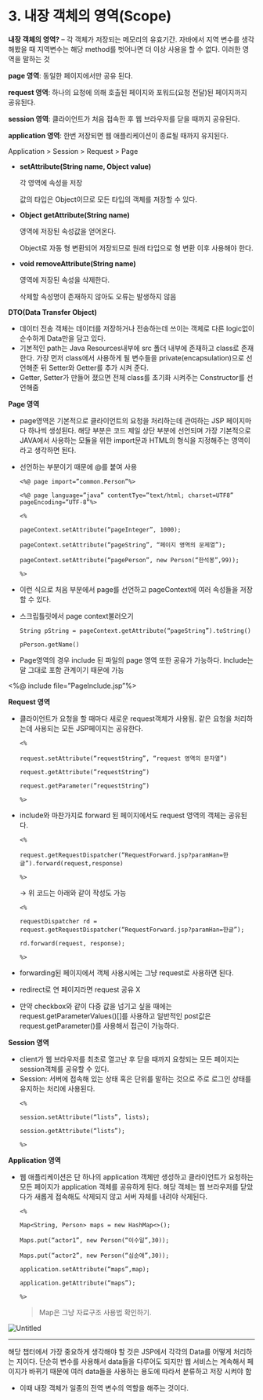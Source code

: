 # 3. 내장 객체의 영역(Scope)

**내장 객체의 영역?** – 각 객체가 저장되는 메모리의 유효기간. 자바에서 지역 변수를 생각해봤을 때 지역변수는 해당 method를 벗어나면 더 이상 사용을 할 수 없다. 이러한 영역을 말하는 것

**page 영역**: 동일한 페이지에서만 공유 된다.

**request 영역**: 하나의 요청에 의해 호출된 페이지와 포워드(요청 전달)된 페이지까지 공유된다.

**session 영역**: 클라이언트가 처음 접속한 후 웹 브라우저를 닫을 때까지 공유된다.

**application 영역**: 한번 저장되면 웹 애플리케이션이 종료될 때까지 유지된다.

Application > Session > Request > Page

- **setAttribute(String name, Object value)**
    
    각 영역에 속성을 저장
    
    값의 타입은 Object이므로 모든 타입의 객체를 저장할 수 있다.
    
- **Object getAttribute(String name)**
    
    영역에 저장된 속성값을 얻어온다.
    
    Object로 자동 형 변환되어 저장되므로 원래 타입으로 형 변환 이후 사용해야 한다.
    
- **void removeAttribute(String name)**
    
    영역에 저장된 속성을 삭제한다.
    
    삭제할 속성명이 존재하지 않아도 오류는 발생하지 않음
    

**DTO(Data Transfer Object)**

- 데이터 전송 객체는 데이터를 저장하거나 전송하는데 쓰이는 객체로 다른 logic없이 순수하게 Data만을 담고 있다.
- 기본적인 path는 Java Resources내부에 src 폴더 내부에 존재하고 class로 존재한다. 가장 먼저 class에서 사용하게 될 변수들을 private(encapsulation)으로 선언해준 뒤 Setter와 Getter를 추가 시켜 준다.
- Getter, Setter가 만들어 졌으면 전체 class를 초기화 시켜주는 Constructor를 선언해줌

**Page 영역**

- page영역은 기본적으로 클라이언트의 요청을 처리하는데 관여하는 JSP 페이지마다 하나씩 생성된다. 해당 부분은 코드 제일 상단 부분에 선언되며 가장 기본적으로 JAVA에서 사용하는 모듈을 위한 import문과 HTML의 형식을 지정해주는 영역이라고 생각하면 된다.
- 선언하는 부분이기 때문에 @를 붙여 사용
    ```
    <%@ page import=”common.Person”%>
    
    <%@ page language=”java” contentTye=”text/html; charset=UTF8” pageEncoding=”UTF-8”%>
    
    <%
    
    pageContext.setAttribute(“pageInteger”, 1000);
    
    pageContext.setAttribute(“pageString”, “페이지 영역의 문제열”);
    
    pageContext.setAttribute(“pagePerson”, new Person(“한석봉”,99));
    
    %>
    ```
    
- 이런 식으로 처음 부분에서 page를 선언하고 pageContext에 여러 속성들을 저장할 수 있다.

- 스크립틀릿에서 page context불러오기


    ```
    String pString = pageContext.getAttribute(“pageString”).toString()
    
    pPerson.getName()
    ```
    
- Page영역의 경우 include 된 파일의 page 영역 또한 공유가 가능하다. Include는 말 그대로 포함 관계이기 때문에 가능

<%@ include file=”PageInclude.jsp”%>

**Request 영역**

- 클라이언트가 요청을 할 때마다 새로운 request객체가 사용됨. 같은 요청을 처리하는데 사용되는 모든 JSP페이지는 공유한다.
    
    ```
    <%
    
    request.setAttribute(“requestString”, “request 영역의 문자열”)
    
    request.getAttribute(”requestString”)
    
    request.getParameter(”requestString”)
    
    %>
    ```
    
- include와 마찬가지로 forward 된 페이지에서도 request 영역의 객체는 공유된다.
    ```
    <%
    
    request.getRequestDispatcher(“RequestForward.jsp?paramHan=한글”).forward(request,response)
    
    %>
    ```
    
    → 위 코드는 아래와 같이 작성도 가능
    
    ```
    <%
    
    requestDispatcher rd = request.getRequestDispatcher(“RequestForward.jsp?paramHan=한글”);
    
    rd.forward(request, response);
    
    %>
    ```
    
- forwarding된 페이지에서 객체 사용시에는 그냥 request로 사용하면 된다.
- redirect로 연 페이지라면 request 공유 X
- 만약 checkbox와 같이 다중 값을 넘기고 싶을 때에는 request.getParameterValues()[]를 사용하고 일반적인 post값은 request.getParameter()를 사용해서 접근이 가능하다.

**Session 영역**

- client가 웹 브라우저를 최초로 열고난 후 닫을 때까지 요청되는 모든 페이지는 session객체를 공유할 수 있다.
- Session: 서버에 접속해 있는 상태 혹은 단위를 말하는 것으로 주로 로그인 상태를 유지하는 처리에 사용된다.
    ```
    <%
    
    session.setAttribute(“lists”, lists);
    
    session.getAttribute(“lists”);
    
    %>
    ```

**Application 영역**

- 웹 애플리케이션은 단 하나의 application 객체만 생성하고 클라이언트가 요청하는 모든 페이지가 application 객체를 공유하게 된다. 해당 객체는 웹 브라우저를 닫았다가 새롭게 접속해도 삭제되지 않고 서버 자체를 내려야 삭제된다.
    ```
    <%
    
    Map<String, Person> maps = new HashMap<>();
    
    Maps.put(“actor1”, new Person(“이수일”,30));
    
    Maps.put(“actor2”, new Person(“심순애”,30));
    
    application.setAttribute(“maps”,map);
    
    application.getAttribute(“maps”);
    
    %>
    ```
    
    > Map은 그냥 자료구조 사용법 확인하기.
    
![Untitled](https://user-images.githubusercontent.com/111109411/212546476-57d15ce2-1afd-45a4-85c5-4e93fc86a8a0.png)


---

해당 챕터에서 가장 중요하게 생각해야 할 것은 JSP에서 각각의 Data를 어떻게 처리하는 지이다. 단순히 변수를 사용해서 data들을 다루어도 되지만 웹 서비스는 계속해서 페이지가 바뀌기 때문에 여러 data들을 사용하는 용도에 따라서 분류하고 저장 시켜야 함

- 이때 내장 객체가 일종의 전역 변수의 역할을 해주는 것이다.
